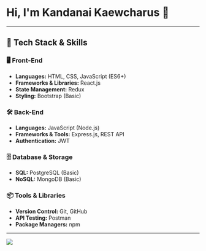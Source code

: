 # **Hi, I'm Kandanai Kaewcharus 👋**  

---

## **🚀 Tech Stack & Skills**  

### **🖥️ Front-End**  
- **Languages:** HTML, CSS, JavaScript (ES6+)  
- **Frameworks & Libraries:** React.js 
- **State Management:** Redux  
- **Styling:** Bootstrap (Basic)  

### **🛠️ Back-End**  
- **Languages:** JavaScript (Node.js)  
- **Frameworks & Tools:** Express.js, REST API  
- **Authentication:** JWT  

### **🗄️ Database & Storage**  
- **SQL:** PostgreSQL (Basic)      
- **NoSQL:** MongoDB  (Basic)  

### **📦 Tools & Libraries**  
- **Version Control:** Git, GitHub  
- **API Testing:** Postman  
- **Package Managers:** npm  

---  

![](https://komarev.com/ghpvc/?username=tickkie788&color=brightgreen&base=10)
